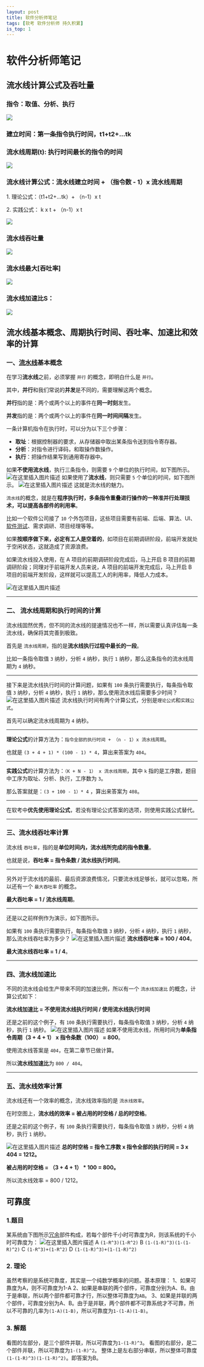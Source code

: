 ```yaml
---
layout: post
title: 软件分析师笔记
tags: [软考 软件分析师 持久积累]
is_top: 1
---
```


# 软件分析师笔记

## 流水线计算公式及吞吐量

### 指令：取值、分析、执行

![](https://img-blog.csdnimg.cn/5d3cfb3230424b8b839dab6e4448fcbd.png)

### 建立时间：第一条指令执行时间，t1+t2+...tk

### 流水线周期(t): 执行时间最长的指令的时间

![](https://img-blog.csdnimg.cn/790bdfa005a648f8b446b135a497d7f6.png)

### 流水线计算公式：流水线建立时间 + （指令数 - 1）x 流水线周期

1\. 理论公式：（t1+t2+...tk）+ （n-1）x t

2\. 实践公式： k x t + （n-1）x t

![](https://img-blog.csdnimg.cn/1add07d9a7ed4106b441018bffb28c8a.png)

### 流水线吞吐量

![](https://img-blog.csdnimg.cn/29d4dbad39ef43bab9bd20e3755301af.png)

### 流水线最大[吞吐率]

![](https://img-blog.csdnimg.cn/cd1392fad5554c5d9a7c7448cd795a69.png)

###  流水线加速比S：

 ![](https://img-blog.csdnimg.cn/021ab32c67e2425dbb8c82c4675ed9b3.png)

## 流水线基本概念、周期执行时间、吞吐率、加速比和效率的计算

### 一、[流水线](https://so.csdn.net/so/search?q=%E6%B5%81%E6%B0%B4%E7%BA%BF&spm=1001.2101.3001.7020)基本概念

在学习**流水线**之前，必须掌握 `并行` 的概念，即明白什么是 `并行`。

其中，**并行**和我们常说的**并发**是不同的，需要理解这两个概念。

**并行**指的是：两个或两个以上的事件在**同一时刻**发生。

**并发**指的是：两个或两个以上的事件在**同一时间间隔**发生。

一条计算机指令在执行时，可以分为以下三个步骤：

*   **取址**：根据控制器的要求，从存储器中取出某条指令送到指令寄存器。
*   **分析**：对指令进行译码，和取操作数操作。
*   **执行**：把操作结果写到通用寄存器中。

如果**不使用流水线**，执行三条指令，则需要 `9` 个单位的执行时间，如下图所示。
![在这里插入图片描述](https://img-blog.csdnimg.cn/fa85fd6314754cfcab2a754e82e1a0b5.png#pic_center)
如果使用了**流水线**，则只需要 `5` 个单位的时间，如下图所示。
![在这里插入图片描述](https://img-blog.csdnimg.cn/ec7f29f7939742809284dd4c86777393.png#pic_center)
这就是流水线的魅力。

`流水线`的概念，就是在**程序执行时，多条指令重叠进行操作的一种准并行处理技术，可以提高各部件的利用率**。

比如一个软件公司接了 `10` 个外包项目，这些项目需要有前端、后端、算法、UI、[软件测试](https://so.csdn.net/so/search?q=%E8%BD%AF%E4%BB%B6%E6%B5%8B%E8%AF%95&spm=1001.2101.3001.7020)、需求调研、项目经理等等。

如果**按顺序做下来，必定有工人是空着的**，如项目在前期调研阶段，前端开发就处于空闲状态，这就造成了资源浪费。

如果流水线投入使用，在 A 项目的前期调研阶段完成后，马上开启 B 项目的前期调研阶段；同理对于前端开发人员来说，A 项目的前端开发完成后，马上开启 B 项目的前端开发阶段，这样就可以提高工人的利用率，降低人力成本。

![在这里插入图片描述](https://img-blog.csdnimg.cn/66a6a709ce064fe7a1956d8dd4fad6e3.png)

---

### 二、 流水线周期和执行时间的计算

流水线固然优秀，但不同的流水线的提速情况也不一样，所以需要认真评估每一条流水线，确保将其完善到极致。

首先是 `流水线周期`，指的是**流水线执行过程中最长的一段**。

比如一条指令取值 `3` 纳秒，分析 `4` 纳秒，执行 `1` 纳秒，那么这条指令的流水线周期为 `4` 纳秒。

---

接下来是流水线执行时间的计算问题，如果有 `100` 条执行需要执行，每条指令取值 `3` 纳秒，分析 `4` 纳秒，执行 `1` 纳秒，那么使用流水线后需要多少时间？
![在这里插入图片描述](https://img-blog.csdnimg.cn/2c02a79b15ef409f9b4a813dcbcb8efc.png#pic_center)
流水线执行时间有两个计算公式，分别是`理论公式`和`实践公式`。

首先可以确定流水线周期为 `4` 纳秒。

---

**理论公式**的计算方法为：`指令全部的执行时间 + （n - 1）x 流水线周期`。

也就是 `(3 + 4 + 1) * (100 - 1) * 4`，算出来答案为 `404`。

---

**实践公式**的计算方法为：`（K + N - 1） x 流水线周期`，其中 `k` 指的是工序数，题目中工序为取址、分析、执行，工序数为 `3`。

那么答案就是：`(3 + 100 - 1）* 4` ，算出来答案为 `408`。

---

在软考中**优先使用理论公式**，若没有理论公式答案的选项，则使用实践公式替代。

---

### 三、流水线吞吐率计算

流水线 `吞吐率`，指的是**单位时间内，流水线所完成的指令数量**。

也就是说，**吞吐率 = 指令条数 / 流水线执行时间**。

---

另外对于流水线的最前、最后资源浪费情况，只要流水线足够长，就可以忽略，所以还有一个 `最大吞吐率` 的概念。

**最大吞吐率 = 1 / 流水线周期**。

---

还是以之前样例作为演示，如下图所示。

如果有 `100` 条执行需要执行，每条指令取值 `3` 纳秒，分析 `4` 纳秒，执行 `1` 纳秒，那么流水线吞吐率为多少？
![在这里插入图片描述](https://img-blog.csdnimg.cn/2c02a79b15ef409f9b4a813dcbcb8efc.png#pic_center)
**流水线吞吐率 = 100 / 404**。

**最大流水线吞吐率 = 1 / 4**。

---

### 四、流水线加速比

不同的流水线会给生产带来不同的加速比例，所以有一个 `流水线加速比` 的概念，计算公式如下：

**流水线加速比 = 不使用流水线执行时间 / 使用流水线执行时间**

还是之前的这个例子，有 `100` 条执行需要执行，每条指令取值 `3` 纳秒，分析 `4` 纳秒，执行 `1` 纳秒。
![在这里插入图片描述](https://img-blog.csdnimg.cn/2c02a79b15ef409f9b4a813dcbcb8efc.png#pic_center)
如果不使用流水线，所用时间为**单条指令周期（3 + 4 + 1） x 指令条数（100） = 800**。

使用流水线答案是 `404`，在第二章节已做计算。

所以**流水线加速比**为 `800 / 404`。

---

### 五、流水线效率计算

流水线还有一个效率的概念，流水线效率指的是 `流水线效率`。

在时空图上，**流水线的效率 = 被占用的时空格 / 总的时空格**。

还是之前的这个例子，有 `100` 条执行需要执行，每条指令取值 `3` 纳秒，分析 `4` 纳秒，执行 `1` 纳秒。

![在这里插入图片描述](https://img-blog.csdnimg.cn/2c02a79b15ef409f9b4a813dcbcb8efc.png#pic_center)
**总的时空格 = 指令工序数 x 指令全部的执行时间 = 3 x 404 = 1212。**

**被占用的时空格 = （3 + 4 + 1） \* 100 = 800。**

所以流水线效率 = 800 / 1212。

## 可靠度

### 1.题目

某系统由下图所示[冗余](https://so.csdn.net/so/search?q=%E5%86%97%E4%BD%99&spm=1001.2101.3001.7020)部件构成，若每个部件千小时可靠度为R，则该系统的千小时可靠度为：
![在这里插入图片描述](https://img-blog.csdnimg.cn/20200912200951941.png?x-oss-process=image/watermark,type_ZmFuZ3poZW5naGVpdGk,shadow_10,text_aHR0cHM6Ly9ibG9nLmNzZG4ubmV0L3dvc2hpc2FuZ3Nhbmc=,size_16,color_FFFFFF,t_70#pic_center)
A `(1-R^3)(1-R^2)`
B `(1-(1-R)^3)(1-(1-R)^2)`
C `(1-R^3)+(1-R^2)`
D `(1-(1-R)^3)+(1-(1-R)^2)`

### 2\. 理论

虽然考察的是系统可靠度，其实是一个纯数学概率的问题。基本原理：
1、如果可靠度为A，则不可靠度为1-A
2、如果是串联的两个部件，可靠度分别为A、B。由于是串联，所以两个部件都可靠才行，所以整体可靠度为`AB`。
3、如果是并联的两个部件，可靠度分别为A、B。由于是并联，两个部件都不可靠系统才不可靠，所以不可靠的几率为`(1-A)(1-B)`，所以可靠度为`1-(1-A)(1-B)`。

### 3\. 解题

看图的左部分，是三个部件并联，所以可靠度为`1-(1-R)^3`。
看图的右部分，是二个部件并联，所以可靠度为`1-(1-R)^2`。
整体上是左右部分串联，所以整体可靠度`(1-(1-R)^3)(1-(1-R)^2)`。即答案为B。